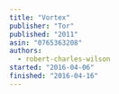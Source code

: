 ```yaml
---
title: "Vortex"
publisher: "Tor"
published: "2011"
asin: "0765363208"
authors:
  - robert-charles-wilson
started: "2016-04-06"
finished: "2016-04-16"
---
```

